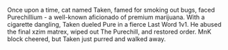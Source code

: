 Once upon a time, cat named Taken, famed for smoking out bugs, faced Purechillium - a well-known aficionado of premium marijuana. With a cigarette dangling, Taken dueled Pure in a fierce Last Word 1v1. He abused the final xzim matrex, wiped out The Purechill, and restored order. MnK block cheered, but Taken just purred and walked away.
